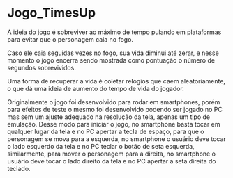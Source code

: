# Jogo_TimesUp

A ideia do jogo é sobreviver ao máximo de tempo pulando em plataformas para evitar que o personagem caia no fogo.

Caso ele caia seguidas vezes no fogo, sua vida diminui até zerar, e nesse momento o jogo encerra sendo mostrada como pontuação o número de segundos sobrevividos. 

Uma forma de recuperar a vida é coletar relógios que caem aleatoriamente, o que dá uma ideia de aumento do tempo de vida do jogador.

Originalmente o jogo foi desenvolvido para rodar em smartphones, porém para efeitos de teste o mesmo foi desenvolvido podendo ser jogado no PC mas sem um ajuste adequado na resolução da tela, apenas um tipo de emulação. Desse modo para iniciar o jogo, no smartphone basta tocar em qualquer lugar da tela e no PC apertar a tecla de espaço, para que o personagem se mova para a esquerda, no smartphone o usuário deve tocar o lado esquerdo da tela e no PC teclar o botão de seta esquerda, similarmente, para mover o personagem para a direita, no smartphone o usuário deve tocar o lado direito da tela e no PC apertar a seta direita do teclado.
